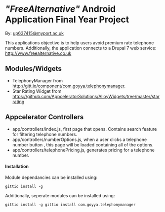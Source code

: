 # *"FreeAlternative"* Android Application Final Year Project
By: up637415@myport.ac.uk

This applications objective is to help users avoid premium rate telephone numbers.
Additionally, the application connects to a Drupal 7 web service:
http://www.freealternative.co.uk

## Modules/Widgets
- TelephonyManager from http://gitt.io/component/com.goyya.telephonymanager.
- Star Rating Widget from
https://github.com/AppceleratorSolutions/AlloyWidgets/tree/master/starrating

## Appcelerator Controllers
- app/controllers/index.js, first page that opens. Contains search feature for
filtering telephone numbers.
- app/controllers/numberOptions.js, when a user clicks a telephone number button
, this page will be loaded containing all of the options.
- app/controllers/telephonePricing.js, generates pricing for a telephone number.

#### Installation
Module dependancies can be installed using:

```
gittio install -g
```
Additionally, seperate modules can be installed using:
```
gittio install -g gittio install com.goyya.telephonymanager
```
